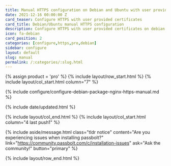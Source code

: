 ```yaml
---
title: Manual HTTPS configuration on Debian and Ubuntu with user provided certificates
date: 2021-12-16 00:00:00 Z
card_teaser: Configure HTTPS with user provided certificates
card_title: Debian/Ubuntu manual HTTPS configuration
description: Configure HTTPS with user provided certificates on debian and ubuntu systems
icon: fa-debian
card_position: 2
categories: [configure,https,pro,debian]
sidebar: configure
layout: default
slug: manual
permalink: /:categories/:slug.html
---
```


{% assign product = 'pro' %}
{% include layout/row_start.html %}
{% include layout/col_start.html column="7" %}

{% include configure/configure-debian-package-nginx-https-manual.md %}

{% include date/updated.html %}

{% include layout/col_end.html %}
{% include layout/col_start.html column="4 last push1" %}

{% include aside/message.html
    class="tldr notice"
    content="Are you experiencing issues when installing passbolt?"
    link="https://community.passbolt.com/c/installation-issues"
    ask="Ask the community!"
    button="primary"
%}

{% include layout/row_end.html %}
